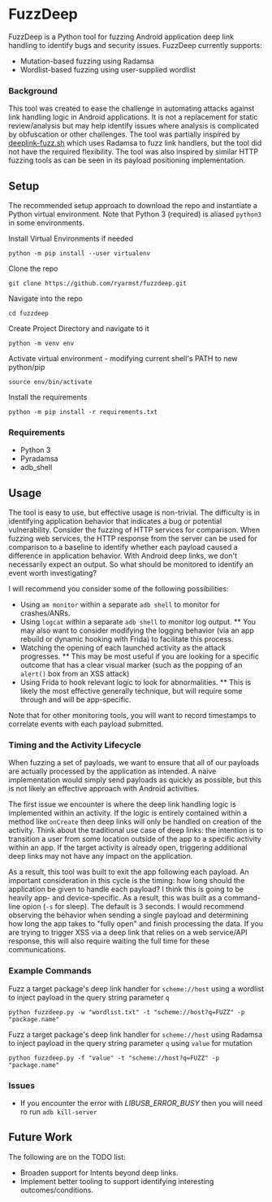 # FuzzDeep

FuzzDeep is a Python tool for fuzzing Android application deep link handling to identify bugs and security issues. FuzzDeep currently supports:
* Mutation-based fuzzing using Radamsa
* Wordlist-based fuzzing using user-supplied wordlist

### Background

This tool was created to ease the challenge in automating attacks against link handling logic in Android applications. It is not a replacement for static review/analysis but may help identify issues where analysis is complicated by obfuscation or other challenges. The tool was partially inspired by [deeplink-fuzz.sh](https://github.com/B3nac/deeplink-fuzz.sh) which uses Radamsa to fuzz link handlers, but the tool did not have the required flexibility. The tool was also inspired by similar HTTP fuzzing tools as can be seen in its payload positioning implementation.

## Setup

The recommended setup approach to download the repo and instantiate a Python virtual environment. Note that Python 3 (required) is aliased `python3` in some environments. 

Install Virtual Environments if needed
```
python -m pip install --user virtualenv
```

Clone the repo 
```
git clone https://github.com/ryarmst/fuzzdeep.git
```

Navigate into the repo
```
cd fuzzdeep
```
Create Project Directory and navigate to it
```
python -m venv env
```

Activate virtual environment - modifying current shell's PATH to new python/pip
```
source env/bin/activate
```

Install the requirements
```
python -m pip install -r requirements.txt
```

### Requirements
* Python 3
* Pyradamsa
* adb_shell

## Usage

The tool is easy to use, but effective usage is non-trivial. The difficulty is in identifying application behavior that indicates a bug or potential vulnerability. Consider the fuzzing of HTTP services for comparison. When fuzzing web services, the HTTP response from the server can be used for comparison to a baseline to identify whether each payload caused a difference in application behavior. With Android deep links, we don't necessarily expect an output. So what should be monitored to identify an event worth investigating? 

I will recommend you consider some of the following possibilities:
* Using `am monitor` within a separate `adb shell` to monitor for crashes/ANRs.
* Using `logcat` within a separate `adb shell` to monitor log output.
** You may also want to consider modifying the logging behavior (via an app rebuild or dynamic hooking with Frida) to facilitate this process.
* Watching the opening of each launched activity as the attack progresses.
** This may be most useful if you are looking for a specific outcome that has a clear visual marker (such as the popping of an `alert()` box from an XSS attack)
* Using Frida to hook relevant logic to look for abnormalities.
** This is likely the most effective generally technique, but will require some through and will be app-specific. 

Note that for other monitoring tools, you will want to record timestamps to correlate events with each payload submitted.

### Timing and the Activity Lifecycle

When fuzzing a set of payloads, we want to ensure that all of our payloads are actually processed by the application as intended. A naive implementation would simply send payloads as quickly as possible, but this is not likely an effective approach with Android activities. 

The first issue we encounter is where the deep link handling logic is implemented within an activity. If the logic is entirely contained within a method like `onCreate` then deep links will only be handled on creation of the activity. Think about the traditional use case of deep links: the intention is to transition a user from some location outside of the app to a specific activity within an app. If the target activity is already open, triggering additional deep links may not have any impact on the application.

As a result, this tool was built to exit the app following each payload. An important consideration in this cycle is the timing: how long should the application be given to handle each payload? I think this is going to be heavily app- and device-specific. As a result, this was built as a command-line opion (`-s` for sleep). The default is 3 seconds. I would recommend observing the behavior when sending a single payload and determining how long the app takes to "fully open" and finish processing the data. If you are trying to trigger XSS via a deep link that relies on a web service/API response, this will also require waiting the full time for these communications. 

### Example Commands

Fuzz a target package's deep link handler for `scheme://host` using a wordlist to inject payload in the query string parameter `q`
```
python fuzzdeep.py -w "wordlist.txt" -t "scheme://host?q=FUZZ" -p "package.name"
```

Fuzz a target package's deep link handler for `scheme://host` using Radamsa to inject payload in the query string parameter `q` using `value` for mutation
```
python fuzzdeep.py -f "value" -t "scheme://host?q=FUZZ" -p "package.name"
```

### Issues
* If you encounter the error with *LIBUSB_ERROR_BUSY* then you will need ro run `adb kill-server`

## Future Work
The following are on the TODO list:
* Broaden support for Intents beyond deep links.
* Implement better tooling to support identifying interesting outcomes/conditions.

